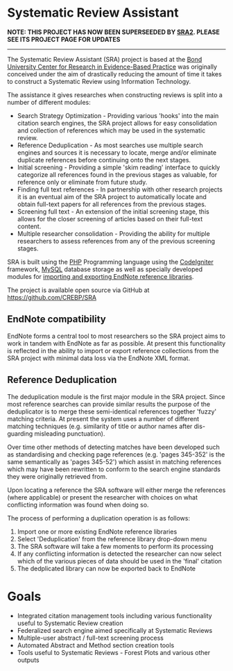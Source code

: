 Systematic Review Assistant
===========================

**NOTE: THIS PROJECT HAS NOW BEEN SUPERSEEDED BY [SRA2](https://github.com/CREBP/SRA2). PLEASE SEE ITS PROJECT PAGE FOR UPDATES**

---

The Systematic Review Assistant (SRA) project is based at the [Bond University Center for Research in Evidence-Based Practice](http://crebp.net.au) was originally conceived under the aim of drastically reducing the amount of time it takes to construct a Systematic Review using Information Technology.

The assistance it gives researches when constructing reviews is split into a number of different modules:

* Search Strategy Optimization - Providing various 'hooks' into the main citation search engines, the SRA project allows for easy consolidation and collection of references which may be used in the systematic review.
* Reference Deduplication - As most searches use multiple search engines and sources it is necessary to locate, merge and/or eliminate duplicate references before continuing onto the next stages.
* Initial screening - Providing a simple 'skim reading' interface to quickly categorize all references found in the previous stages as valuable, for reference only or eliminate from future study.
* Finding full text references - In partnership with other research projects it is an eventual aim of the SRA project to automatically locate and obtain full-text papers for all references from the previous stages.
* Screening full text - An extension of the initial screening stage, this allows for the closer screening of articles based on their full-text content.
* Multiple researcher consolidation - Providing the ability for multiple researchers to assess references from any of the previous screening stages.

SRA is built using the [PHP](http://www.php.net) Programming language using the [CodeIgniter](http://ellislab.com/codeigniter) framework, [MySQL](https://www.mysql.com) database storage as well as specially developed modules for [importing and exporting EndNote reference libraries](https://github.com/hash-bang/PHP-EndNote).

The project is available open source via GitHub at https://github.com/CREBP/SRA


EndNote compatibility
---------------------
EndNote forms a central tool to most researchers so the SRA project aims to work in tandem with EndNote as far as possible.
At present this functionality is reflected in the ability to import or export reference collections from the SRA project with minimal data loss via the EndNote XML format.


Reference Deduplication
-----------------------
The deduplication module is the first major module in the SRA project. Since most reference searches can provide similar results the purpose of the deduplicator is to merge these semi-identical references together 'fuzzy' matching criteria. At present the system uses a number of different matching techniques (e.g. similarity of title or author names after dis-guarding misleading punctuation).

Over time other methods of detecting matches have been developed such as standardising and checking page references (e.g. 'pages 345-352' is the same semantically as 'pages 345-52') which assist in matching references which may have been rewritten to conform to the search engine standards they were originally retrieved from.

Upon locating a reference the SRA software will either merge the references (where applicable) or present the researcher with choices on what conflicting information was found when doing so.

The process of performing a duplication operation is as follows:

1. Import one or more existing EndNote reference libraries
2. Select 'Deduplication' from the reference library drop-down menu
3. The SRA software will take a few moments to perform its processing
4. If any conflicting information is detected the researcher can now select which of the various pieces of data should be used in the 'final' citation
5. The dedplicated library can now be exported back to EndNote


Goals
=====
* Integrated citation management tools including various functionality useful to Systematic Review creation
* Federalized search engine aimed specifically at Systematic Reviews
* Multiple-user abstract / full-text screening process
* Automated Abstract and Method section creation tools
* Tools useful to Systematic Reviews - Forest Plots and various other outputs

